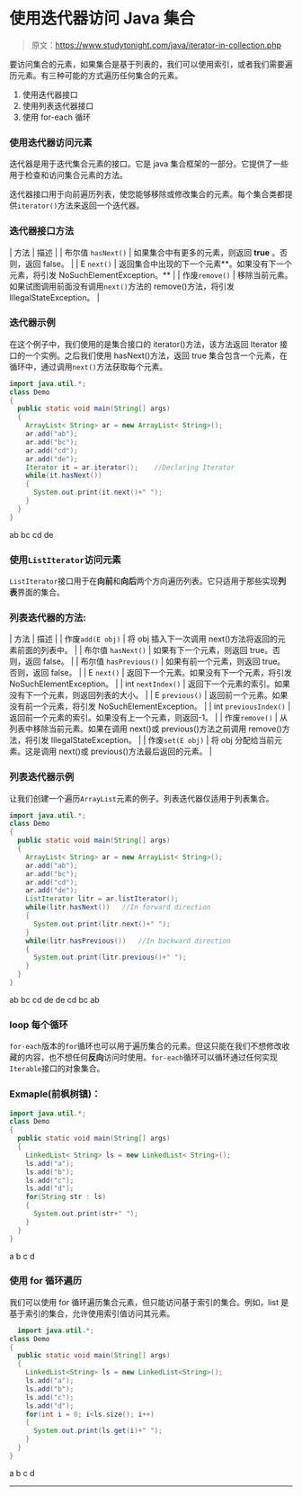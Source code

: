 # 使用迭代器访问 Java 集合

> 原文：<https://www.studytonight.com/java/iterator-in-collection.php>

要访问集合的元素，如果集合是基于列表的，我们可以使用索引，或者我们需要遍历元素。有三种可能的方式遍历任何集合的元素。

1.  使用迭代器接口
2.  使用列表迭代器接口
3.  使用 for-each 循环

### 使用迭代器访问元素

迭代器是用于迭代集合元素的接口。它是 java 集合框架的一部分。它提供了一些用于检查和访问集合元素的方法。

迭代器接口用于向前遍历列表，使您能够移除或修改集合的元素。每个集合类都提供`iterator()`方法来返回一个迭代器。

### 迭代器接口方法

| 方法 | 描述 |
| 布尔值 `hasNext()` | 如果集合中有更多的元素，则返回 **true** 。否则，返回 false。 |
| E `next()` | 返回集合中出现的下一个元素**。如果没有下一个元素，将引发 NoSuchElementException。** |
| 作废`remove()` | 移除当前元素。如果试图调用前面没有调用`next()`方法的 remove()方法，将引发 IllegalStateException。 |

### 迭代器示例

在这个例子中，我们使用的是集合接口的 iterator()方法，该方法返回 Iterator 接口的一个实例。之后我们使用 hasNext()方法，返回 true 集合包含一个元素，在循环中，通过调用`next()`方法获取每个元素。

```java
import java.util.*;
class Demo
{
  public static void main(String[] args)
  {
    ArrayList< String> ar = new ArrayList< String>();
    ar.add("ab");
    ar.add("bc");
    ar.add("cd");
    ar.add("de");
    Iterator it = ar.iterator();    //Declaring Iterator
    while(it.hasNext())
    {  
      System.out.print(it.next()+" ");
    }
  }
} 
```

ab bc cd de

### 使用`ListIterator`访问元素

`ListIterator`接口用于在**向前**和**向后**两个方向遍历列表。它只适用于那些实现**列表**界面的集合。

### 列表迭代器的方法:

| 方法 | 描述 |
| 作废`add(E obj)` | 将 obj 插入下一次调用 next()方法将返回的元素前面的列表中。 |
| 布尔值 `hasNext()` | 如果有下一个元素，则返回 true。否则，返回 false。 |
| 布尔值 `hasPrevious()` | 如果有前一个元素，则返回 true。否则，返回 false。 |
| E `next()` | 返回下一个元素。如果没有下一个元素，将引发 NoSuchElementException。 |
| int `nextIndex()` | 返回下一个元素的索引。如果没有下一个元素，则返回列表的大小。 |
| E `previous()` | 返回前一个元素。如果没有前一个元素，将引发 NoSuchElementException。 |
| int `previousIndex()` | 返回前一个元素的索引。如果没有上一个元素，则返回-1。 |
| 作废`remove()` | 从列表中移除当前元素。如果在调用 next()或 previous()方法之前调用 remove()方法，将引发 IllegalStateException。 |
| 作废`set(E obj)` | 将 obj 分配给当前元素。这是调用 next()或 previous()方法最后返回的元素。 |

### 列表迭代器示例

让我们创建一个遍历`ArrayList`元素的例子。列表迭代器仅适用于列表集合。

```java
import java.util.*;
class Demo
{
  public static void main(String[] args)
  {
    ArrayList< String> ar = new ArrayList< String>();
    ar.add("ab");
    ar.add("bc");
    ar.add("cd");
    ar.add("de");
    ListIterator litr = ar.listIterator();
    while(litr.hasNext())   //In forward direction
    {
      System.out.print(litr.next()+" ");
    }
    while(litr.hasPrevious())   //In backward direction
    {
      System.out.print(litr.previous()+" ");
    }
  }
} 
```

ab bc cd de de cd bc ab

### loop 每个循环

`for-each`版本的`for`循环也可以用于遍历集合的元素。但这只能在我们不想修改收藏的内容，也不想任何**反向**访问时使用。`for-each`循环可以循环通过任何实现`Iterable`接口的对象集合。

### Exmaple(前枫树镇)：

```java
import java.util.*;
class Demo
{
  public static void main(String[] args)
  {
    LinkedList< String> ls = new LinkedList< String>();
    ls.add("a");
    ls.add("b");
    ls.add("c");
    ls.add("d");
    for(String str : ls)
    {
      System.out.print(str+" ");
    }
  }
} 
```

a b c d

### 使用 for 循环遍历

我们可以使用 for 循环遍历集合元素，但只能访问基于索引的集合。例如，list 是基于索引的集合，允许使用索引值访问其元素。

```java
  import java.util.*;
class Demo
{
  public static void main(String[] args)
  {
    LinkedList<String> ls = new LinkedList<String>();
    ls.add("a");
    ls.add("b");
    ls.add("c");
    ls.add("d");
    for(int i = 0; i<ls.size(); i++)
    {
      System.out.print(ls.get(i)+" ");
    }
  }
} 

```

a b c d

* * *